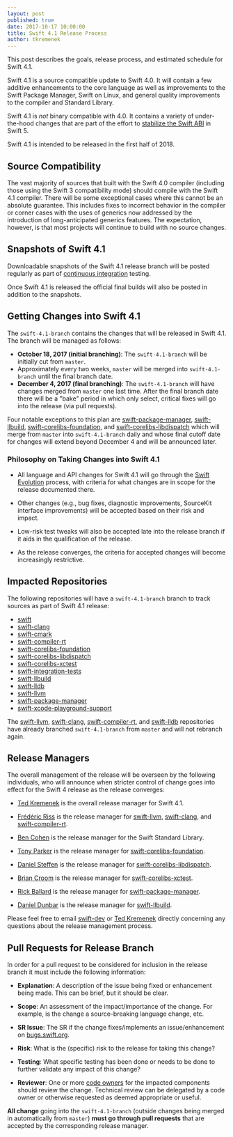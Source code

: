 ```yaml
---
layout: post
published: true
date: 2017-10-17 10:00:00
title: Swift 4.1 Release Process
author: tkremenek
---
```


This post describes the goals, release process, and estimated schedule for Swift 4.1.

Swift 4.1 is a source compatible update to Swift 4.0.  It will contain a few additive enhancements to the core language as well as improvements to the Swift Package Manager, Swift on Linux, and general quality improvements to the compiler and Standard Library.

Swift 4.1 is *not* binary compatible with 4.0.  It contains a variety of under-the-hood changes that are part of the effort to [stabilize the Swift ABI](/abi-stability/) in Swift 5.

Swift 4.1 is intended to be released in the first half of 2018.

## Source Compatibility

The vast majority of sources that built with the Swift 4.0 compiler (including those using the Swift 3 compatibility mode) should compile with the Swift 4.1 compiler.  There will be some exceptional cases where this cannot be an absolute guarantee.  This includes fixes to incorrect behavior in the compiler or corner cases with the uses of generics now addressed by the introduction of long-anticipated generics features.  The expectation, however, is that most projects will continue to build with no source changes.

## Snapshots of Swift 4.1

Downloadable snapshots of the Swift 4.1 release branch will be posted regularly as part of [continuous integration](https://ci.swift.org) testing.

Once Swift 4.1 is released the official final builds will also be posted in addition to the snapshots.

## Getting Changes into Swift 4.1

The `swift-4.1-branch` contains the changes that will be released in Swift 4.1.  The branch will be managed as follows:

* **October 18, 2017 (initial branching)**: The `swift-4.1-branch` will be initially cut from `master`.
* Approximately every two weeks, `master` will be merged into `swift-4.1-branch` until the final branch date.
* **December 4, 2017 (final branching)**: The `swift-4.1-branch` will have changes merged from `master` one last time.  After the final branch date there will be a "bake" period in which only select, critical fixes will go into the release (via pull requests).

Four notable exceptions to this plan are [swift-package-manager], [swift-llbuild], [swift-corelibs-foundation], and [swift-corelibs-libdispatch] which will merge from `master` into `swift-4.1-branch` daily and whose final cutoff date for changes will extend beyond December 4 and will be announced later.

### Philosophy on Taking Changes into Swift 4.1

- All language and API changes for Swift 4.1 will go through the [Swift Evolution](https://github.com/apple/swift-evolution) process, with criteria for what changes are in scope for the release documented there.

- Other changes (e.g., bug fixes, diagnostic improvements, SourceKit interface improvements) will be accepted based on their risk and impact.

- Low-risk test tweaks will also be accepted late into the release branch if it aids in the qualification of the release.

- As the release converges, the criteria for accepted changes will become increasingly restrictive.

## Impacted Repositories

The following repositories will have a `swift-4.1-branch` branch to track sources as part of Swift 4.1 release:

* [swift]
* [swift-clang]
* [swift-cmark]
* [swift-compiler-rt]
* [swift-corelibs-foundation]
* [swift-corelibs-libdispatch]
* [swift-corelibs-xctest]
* [swift-integration-tests]
* [swift-llbuild]
* [swift-lldb]
* [swift-llvm]
* [swift-package-manager]
* [swift-xcode-playground-support]

The [swift-llvm], [swift-clang], [swift-compiler-rt], and [swift-lldb] repositories have already branched `swift-4.1-branch` from `master` and will not rebranch again.

## Release Managers

The overall management of the release will be overseen by the following individuals, who will announce when stricter control of change goes into effect for the Swift 4 release as the release converges:

- [Ted Kremenek] is the overall release manager for Swift 4.1.

- [Frédéric Riss](https://github.com/fredriss)
  is the release manager for [swift-llvm], [swift-clang], and [swift-compiler-rt].

- [Ben Cohen](https://github.com/airspeedswift) is the release manager for the Swift Standard Library.

- [Tony Parker](https://github.com/parkera) is the release
  manager for [swift-corelibs-foundation].

- [Daniel Steffen](https://github.com/das) is the release
  manager for [swift-corelibs-libdispatch].

- [Brian Croom](https://github.com/briancroom) is the
  release manager for [swift-corelibs-xctest].

- [Rick Ballard](https://github.com/rballard) is the release
  manager for [swift-package-manager].

- [Daniel Dunbar](https://github.com/ddunbar) is the release
  manager for [swift-llbuild].

Please feel free to email [swift-dev] or [Ted Kremenek] directly concerning any
questions about the release management process.

## Pull Requests for Release Branch

In order for a pull request to be considered for inclusion in the release branch it must include the following information:

- **Explanation**: A description of the issue being fixed or
  enhancement being made.  This can be brief, but it should be
  clear.

- **Scope**: An assessment of the impact/importance of the change.
  For example, is the change a source-breaking language change, etc.

- **SR Issue**: The SR if the change fixes/implements an
  issue/enhancement on [bugs.swift.org](https://bugs.swift.org).

- **Risk**: What is the (specific) risk to the release for taking this
  change?

- **Testing**: What specific testing has been done or needs to be done
  to further validate any impact of this change?

- **Reviewer**: One or more [code owners](/community/#code-owners) for the impacted components should review the change. Technical review can be delegated by a code owner or otherwise requested as deemed appropriate or
useful.

**All change** going into the `swift-4.1-branch` (outside changes being merged in automatically from `master`) **must go through pull requests** that are accepted by the corresponding release manager.

[Ted Kremenek]: https://github.com/tkremenek
[swift-dev]: https://lists.swift.org/mailman/listinfo/swift-dev
[swift]: https://github.com/apple/swift
[swift-llvm]: https://github.com/apple/swift-llvm
[swift-clang]: https://github.com/apple/swift-clang
[swift-lldb]: https://github.com/apple/swift-lldb
[swift-cmark]: https://github.com/apple/swift-cmark
[swift-llbuild]: https://github.com/apple/swift-llbuild
[swift-compiler-rt]: https://github.com/apple/swift-compiler-rt
[swift-package-manager]: https://github.com/apple/swift-package-manager
[swift-corelibs-foundation]: https://github.com/apple/swift-corelibs-foundation
[swift-corelibs-libdispatch]: https://github.com/apple/swift-corelibs-libdispatch
[swift-xcode-playground-support]: https://github.com/apple/swift-xcode-playground-support
[swift-integration-tests]: https://github.com/apple/swift-integration-tests
[swift-corelibs-xctest]: https://github.com/apple/swift-corelibs-xctest
